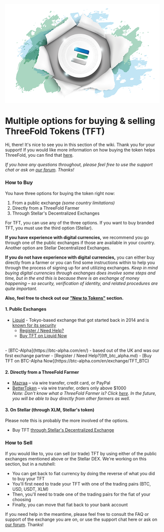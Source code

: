 ![](./img/tftexplo.png)

# Multiple options for buying & selling ThreeFold Tokens (TFT)

Hi, there! It's nice to see you in this section of the wiki. Thank you for your support! If you would like more information on how buying the token helps ThreeFold, you can find that [here](tdeoverview.md).

*If you have any questions throughout, please feel free to use the support chat or ask on [our forum](https://forum.threefold.io). Thanks!*

### How to Buy

You have three options for buying the token right now:

1. From a public exchange *(some country limitations)*
2. Directly from a ThreeFold Farmer
3. Through Stellar's Decentralized Exchanges

For TFT, you can use any of the three options. If you want to buy branded TFT, you must use the third option (Stellar).

**If you have experience with digital currencies,** we recommend you go through one of the public exchanges if those are available in your country. Another option are Stellar Decentralized Exchanges.

**If you do not have experience with digital currencies,** you can either buy directly from a farmer or you can find some instructions within to help you through the process of signing up for and utilizing exchanges. *Keep in mind buying digital currencies through exchanges does involve some steps and time, but in the end this is because there is an exchange of money happening – so security, verification of identity, and related procedures are quite important.*

**Also, feel free to check out our ["New to Tokens"](newtotokens.md) section.**

#### 1. Public Exchanges

- [Liquid](https://www.liquid.com/) -  Tokyo-based exchange that got started back in 2014 and is [known for its security](https://hackernoon.com/innovation-in-the-crypto-exchange-space-zf6vp348f)
    - [Register / Need Help?](tft_liquid.md)
    - [Buy TFT on Liquid Now](https://app.liquid.com/exchange/TFTBTC)
<br />
- [BTC-Alpha](https://btc-alpha.com/en/) - based out of the UK and was our first exchange partner 
    - [Register / Need Help?](tft_btc_alpha.md)
    - [Buy TFT on BTC-Alpha Now](https://btc-alpha.com/en/exchange/TFT_BTC)

#### 2. Directly from a ThreeFold Farmer
- [Mazraa](tft_mazraa.md) – via wire transfer, credit card, or PayPal
- [BetterToken](tft_bettertoken.md) – via wire transfer, orders only above $1000 <br />
    _Note: Don't know what a ThreeFold Farmer is? Click [here](what_is_a_farmer.md). In the future, you will be able to buy directly from other farmers as well._

#### 3. On Stellar (through XLM, Stellar's token)
Please note this is probably the more involved of the options.

- Buy TFT [through Stellar's Decentralized Exchange](stellardexprocess.md)

### How to Sell

If you would like to, you can sell (or trade) TFT by using either of the public exchanges mentioned above or the Stellar DEX. We're working on this section, but in a nutshell:

- You can get back to fiat currency by doing the reverse of what you did to buy your TFT
- You'll first need to trade your TFT with one of the trading pairs (BTC, USD, USDT, XLM)
- Then, you'll need to trade one of the trading pairs for the fiat of your choosing
- Finally, you can move that fiat back to your bank account

If you need help in the meantime, please feel free to consult the FAQ or support of the exchange you are on, or use the support chat here or ask on [our forum](https://forum.threefold.io). Thanks!
